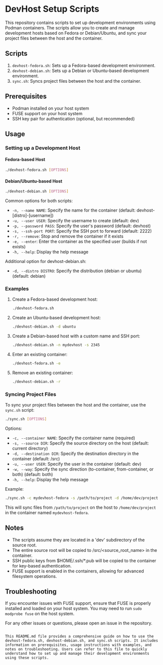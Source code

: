 # DevHost Setup Scripts

This repository contains scripts to set up development environments using Podman containers. The scripts allow you to create and manage development hosts based on Fedora or Debian/Ubuntu, and sync your project files between the host and the container.

## Scripts

1. `devhost-fedora.sh`: Sets up a Fedora-based development environment.
2. `devhost-debian.sh`: Sets up a Debian or Ubuntu-based development environment.
3. `sync.sh`: Syncs project files between the host and the container.

## Prerequisites

- Podman installed on your host system
- FUSE support on your host system
- SSH key pair for authentication (optional, but recommended)

## Usage

### Setting up a Development Host

#### Fedora-based Host

```bash
./devhost-fedora.sh [OPTIONS]
```

#### Debian/Ubuntu-based Host

```bash
./devhost-debian.sh [OPTIONS]
```

Common options for both scripts:

- `-n, --name NAME`: Specify the name for the container (default: devhost-[distro]-[username])
- `-u, --user USER`: Specify the username to create (default: dev)
- `-p, --password PASS`: Specify the user's password (default: devhost)
- `-s, --ssh-port PORT`: Specify the SSH port to forward (default: 2222)
- `-r, --remove`: Stop and remove the container if it exists
- `-e, --enter`: Enter the container as the specified user (builds if not exists)
- `-h, --help`: Display the help message

Additional option for devhost-debian.sh:

- `-d, --distro DISTRO`: Specify the distribution (debian or ubuntu) (default: debian)

### Examples

1. Create a Fedora-based development host:
   ```bash
   ./devhost-fedora.sh
   ```

2. Create an Ubuntu-based development host:
   ```bash
   ./devhost-debian.sh -d ubuntu
   ```

3. Create a Debian-based host with a custom name and SSH port:
   ```bash
   ./devhost-debian.sh -n mydevhost -s 2345
   ```

4. Enter an existing container:
   ```bash
   ./devhost-fedora.sh -e
   ```

5. Remove an existing container:
   ```bash
   ./devhost-debian.sh -r
   ```

### Syncing Project Files

To sync your project files between the host and the container, use the `sync.sh` script:

```bash
./sync.sh [OPTIONS]
```

Options:

- `-c, --container NAME`: Specify the container name (required)
- `-s, --source DIR`: Specify the source directory on the host (default: current directory)
- `-d, --destination DIR`: Specify the destination directory in the container (default: /src)
- `-u, --user USER`: Specify the user in the container (default: dev)
- `-w, --way`: Specify the sync direction (to-container, from-container, or both) (default: both)
- `-h, --help`: Display the help message

Example:

```bash
./sync.sh -c mydevhost-fedora -s /path/to/project -d /home/dev/project -w to-container
```

This will sync files from `/path/to/project` on the host to `/home/dev/project` in the container named `mydevhost-fedora`.

## Notes

- The scripts assume they are located in a 'dev' subdirectory of the source root.
- The entire source root will be copied to /src/<source_root_name> in the container.
- SSH public keys from $HOME/.ssh/*.pub will be copied to the container for key-based authentication.
- FUSE support is enabled in the containers, allowing for advanced filesystem operations.

## Troubleshooting

If you encounter issues with FUSE support, ensure that FUSE is properly installed and loaded on your host system. You may need to run `sudo modprobe fuse` on the host system.

For any other issues or questions, please open an issue in the repository.
```

This README.md file provides a comprehensive guide on how to use the devhost-fedora.sh, devhost-debian.sh, and sync.sh scripts. It includes information on prerequisites, usage instructions with examples, and notes on troubleshooting. Users can refer to this file to quickly understand how to set up and manage their development environments using these scripts.
